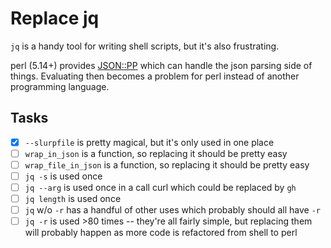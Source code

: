 # Replace jq

`jq` is a handy tool for writing shell scripts, but it's also frustrating.

perl (5.14+) provides [JSON::PP](https://perldoc.perl.org/JSON::PP) which can handle the json parsing side of things.
Evaluating then becomes a problem for perl instead of another programming language.

## Tasks

- [x] `--slurpfile` is pretty magical, but it's only used in one place
- [ ] `wrap_in_json` is a function, so replacing it should be pretty easy
- [ ] `wrap_file_in_json` is a function, so replacing it should be pretty easy
- [ ] `jq -s` is used once
- [ ] `jq --arg` is used once in a call curl which could be replaced by `gh`
- [ ] `jq length` is used once
- [ ] `jq` w/o `-r` has a handful of other uses which probably should all have `-r`
- [ ] `jq -r` is used >80 times -- they're all fairly simple, but replacing them will probably happen as more code is refactored from shell to perl
